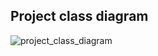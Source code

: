 ## Project class diagram
![project_class_diagram](https://github.com/user-attachments/assets/ae46420d-27d4-48d8-b881-89d217bb8efd)
